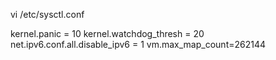 vi /etc/sysctl.conf

kernel.panic = 10
kernel.watchdog_thresh = 20
net.ipv6.conf.all.disable_ipv6 = 1
vm.max_map_count=262144
